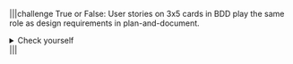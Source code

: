 |||challenge
True or False: User stories on 3x5 cards in BDD play the same role as design requirements in plan-and-document. 
<details><summary>Check yourself</summary>True.</details>
|||